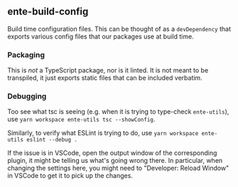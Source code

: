## ente-build-config

Build time configuration files. This can be thought of as a `devDependency` that
exports various config files that our packages use at build time.

### Packaging

This is _not_ a TypeScript package, nor is it linted. It is not meant to be
transpiled, it just exports static files that can be included verbatim.

### Debugging

Too see what tsc is seeing (e.g. when it is trying to type-check `ente-utils`),
use `yarn workspace ente-utils tsc --showConfig`.

Similarly, to verify what ESLint is trying to do, use
`yarn workspace ente-utils eslint --debug .`

If the issue is in VSCode, open the output window of the corresponding plugin,
it might be telling us what's going wrong there. In particular, when changing
the settings here, you might need to "Developer: Reload Window" in VSCode to get
it to pick up the changes.
